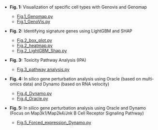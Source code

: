 * **Fig. 1:** Visualization of specific cell types with Genovis and Genomap
  * [Fig.1_Genomap.py](./Fig.1_Genomap.py)
  * [Fig.1_GenoVis.py](./Fig.1_GenoVis.py)

* **Fig. 2:** Identifying signature genes using LightGBM and SHAP
  * [Fig.2_box_plot.py](./Fig.2_box_plot.py)
  * [Fig.2_heatmap.py](./Fig.2_heatmap.py)
  * [Fig.2_LightGBM_Shap.py](./Fig.2_LightGBM_Shap.py)

* **Fig. 3:** Toxicity Pathway Analysis (IPA)
  * [Fig.3_pathway analysis.py](./Fig.3_pathway%20analysis.py)

* **Fig. 4:** In silico gene perturbation analysis using Oracle (based on multi-omics data) and Dynamo (based on RNA velocity)
  * [Fig.4_Dynamo.py](./Fig.4_Dynamo.py)
  * [Fig.4_Oracle.py](./Fig.4_Oracle.py)

* **Fig. 5:** In silico gene perturbation analysis using Oracle and Dynamo (Focus on Map3k1/Map2k4/Jnk B Cell Receptor Signaling Pathway)
  * [Fig.5_Forced_expression_Dynamo.py](./Fig.5_Forced_expression_Dynamo.py)
